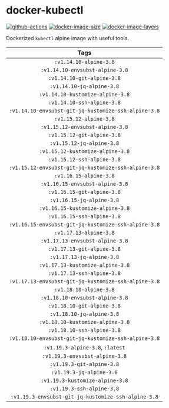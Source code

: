 # docker-kubectl

[![github-actions](https://github.com/theohbrothers/docker-kubectl/workflows/ci-master-pr/badge.svg)](https://github.com/theohbrothers/docker-kubectl/actions)
[![docker-image-size](https://img.shields.io/microbadger/image-size/theohbrothers/docker-kubectl/latest)](https://hub.docker.com/r/theohbrothers/docker-kubectl)
[![docker-image-layers](https://img.shields.io/microbadger/layers/theohbrothers/docker-kubectl/latest)](https://hub.docker.com/r/theohbrothers/docker-kubectl)

Dockerized `kubectl` alpine image with useful tools.

| Tags |
|:-------:|
| `:v1.14.10-alpine-3.8` |
| `:v1.14.10-envsubst-alpine-3.8` |
| `:v1.14.10-git-alpine-3.8` |
| `:v1.14.10-jq-alpine-3.8` |
| `:v1.14.10-kustomize-alpine-3.8` |
| `:v1.14.10-ssh-alpine-3.8` |
| `:v1.14.10-envsubst-git-jq-kustomize-ssh-alpine-3.8` |
| `:v1.15.12-alpine-3.8` |
| `:v1.15.12-envsubst-alpine-3.8` |
| `:v1.15.12-git-alpine-3.8` |
| `:v1.15.12-jq-alpine-3.8` |
| `:v1.15.12-kustomize-alpine-3.8` |
| `:v1.15.12-ssh-alpine-3.8` |
| `:v1.15.12-envsubst-git-jq-kustomize-ssh-alpine-3.8` |
| `:v1.16.15-alpine-3.8` |
| `:v1.16.15-envsubst-alpine-3.8` |
| `:v1.16.15-git-alpine-3.8` |
| `:v1.16.15-jq-alpine-3.8` |
| `:v1.16.15-kustomize-alpine-3.8` |
| `:v1.16.15-ssh-alpine-3.8` |
| `:v1.16.15-envsubst-git-jq-kustomize-ssh-alpine-3.8` |
| `:v1.17.13-alpine-3.8` |
| `:v1.17.13-envsubst-alpine-3.8` |
| `:v1.17.13-git-alpine-3.8` |
| `:v1.17.13-jq-alpine-3.8` |
| `:v1.17.13-kustomize-alpine-3.8` |
| `:v1.17.13-ssh-alpine-3.8` |
| `:v1.17.13-envsubst-git-jq-kustomize-ssh-alpine-3.8` |
| `:v1.18.10-alpine-3.8` |
| `:v1.18.10-envsubst-alpine-3.8` |
| `:v1.18.10-git-alpine-3.8` |
| `:v1.18.10-jq-alpine-3.8` |
| `:v1.18.10-kustomize-alpine-3.8` |
| `:v1.18.10-ssh-alpine-3.8` |
| `:v1.18.10-envsubst-git-jq-kustomize-ssh-alpine-3.8` |
| `:v1.19.3-alpine-3.8`, `:latest` |
| `:v1.19.3-envsubst-alpine-3.8` |
| `:v1.19.3-git-alpine-3.8` |
| `:v1.19.3-jq-alpine-3.8` |
| `:v1.19.3-kustomize-alpine-3.8` |
| `:v1.19.3-ssh-alpine-3.8` |
| `:v1.19.3-envsubst-git-jq-kustomize-ssh-alpine-3.8` |

